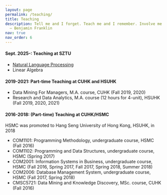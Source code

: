 ```yaml
---
layout: page
permalink: /teaching/
title: Teaching
description: Tell me and I forget. Teach me and I remember. Involve me and I learn.<br>
  – Benjamin Franklin
nav: true
nav_order: 6
---
```


<!--
   <div class="quote-classic">
    <p>Tell me and I forget.</p>
    <p>Teach me and I remember.</p>
    <p>Involve me and I learn.</p>
    <p class="quote-author">– Benjamin Franklin</p>
    </div>

-->

#### Sept. 2025-: Teaching at SZTU

- [Natural Language Processing](https://hqyang.github.io/nlp-fall25/index.html)
- Linear Algebra

#### 2019-2021: Part-time Teaching at CUHK and HSUHK

- Data Mining For Managers, M.A. course, CUHK (Fall 2019, 2020)
- Research and Data Analytics, M.A. course (12 hours for 4-unit), HSUHK (Fall 2019, 2020, 2021)

#### 2016-2018: (Part-time) Teaching at CUHK/HSMC

HSMC was promoted to Hang Seng University of Hong Kong, HSUHK, in 2018

- COM1101: Programming Methodology, undergraduate course, HSMC (Fall 2016)
- COM1102: Programming and Data Structures, undergraduate course, HSMC (Spring 2017)
- COM2001: Information Systems in Business, undergraduate course, HSMC (Fall 2016, Spring 2017, Fall 2017,
  Spring 2018, Summer 2018)
- COM2006: Database Management System, undergraduate course, HSMC (Fall 2017, Spring 2018)
- CMSC5721: Data Mining and Knowledge Discovery, MSc. course, CUHK (Fall 2016)
